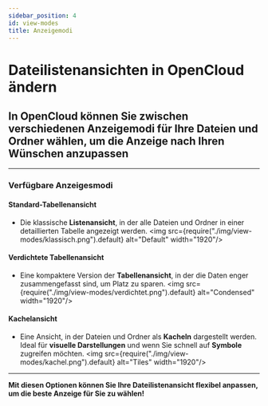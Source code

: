 ```yaml
---
sidebar_position: 4
id: view-modes
title: Anzeigemodi
---
```


# Dateilistenansichten in OpenCloud ändern

## In OpenCloud können Sie zwischen verschiedenen **Anzeigemodi** für Ihre Dateien und Ordner wählen, um die Anzeige nach Ihren Wünschen anzupassen

---

### Verfügbare Anzeigesmodi

#### **Standard-Tabellenansicht**

- Die klassische **Listenansicht**, in der alle Dateien und Ordner in einer detaillierten Tabelle angezeigt werden.
  <img src={require("./img/view-modes/klassisch.png").default} alt="Default" width="1920"/>

#### **Verdichtete Tabellenansicht**

- Eine kompaktere Version der **Tabellenansicht**, in der die Daten enger zusammengefasst sind, um Platz zu sparen.
  <img src={require("./img/view-modes/verdichtet.png").default} alt="Condensed" width="1920"/>

#### **Kachelansicht**

- Eine Ansicht, in der Dateien und Ordner als **Kacheln** dargestellt werden. Ideal für **visuelle Darstellungen** und wenn Sie schnell auf **Symbole** zugreifen möchten.
  <img src={require("./img/view-modes/kachel.png").default} alt="Tiles" width="1920"/>

---

**Mit diesen Optionen können Sie Ihre Dateilistenansicht flexibel anpassen, um die beste Anzeige für Sie zu wählen!**
